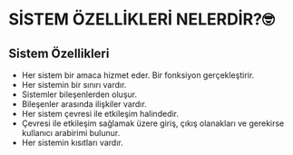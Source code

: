 # SİSTEM ÖZELLİKLERİ NELERDİR?🤓

## Sistem Özellikleri 
- Her sistem bir amaca hizmet eder. Bir fonksiyon gerçekleştirir.
- Her sistemin bir sınırı vardır.
- Sistemler bileşenlerden oluşur.
- Bileşenler arasında ilişkiler vardır.
- Her sistem çevresi ile etkileşim halindedir.
- Çevresi ile etkileşim sağlamak üzere giriş, çıkış olanakları ve gerekirse kullanıcı arabirimi bulunur.
- Her sistemin kısıtları vardır.
 
